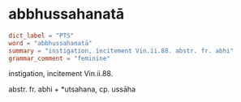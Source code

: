 # abbhussahanatā

``` toml
dict_label = "PTS"
word = "abbhussahanatā"
summary = "instigation, incitement Vin.ii.88. abstr. fr. abhi"
grammar_comment = "feminine"
```

instigation, incitement Vin.ii.88.

abstr. fr. abhi \+ \*utsahana, cp. ussāha


